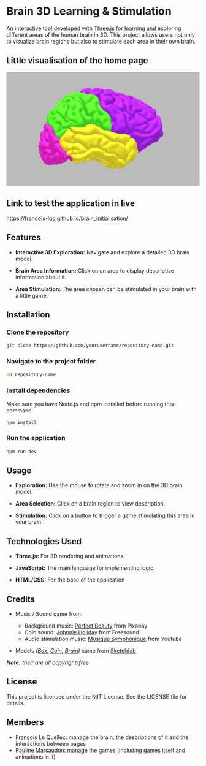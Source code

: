 # Brain 3D Learning & Stimulation

An interactive tool developed with [Three.js](https://threejs.org/) for learning and exploring different areas of the human brain in 3D. This project allows users not only to visualize brain regions but also to stimulate each area in their own brain.

## Little visualisation of the home page

[![Little overview](/public/assets/images_videos/demo.png)](/public/assets/images_videos/demo.mp4)

## Link to test the application in live

<https://francois-lqc.github.io/brain_initialisation/>

## Features

- **Interactive 3D Exploration:** Navigate and explore a detailed 3D brain model.

- **Brain Area Information:** Click on an area to display descriptive information about it.

- **Area Stimulation:** The area chosen can be stimulated in your brain with a little game.

## Installation

### Clone the repository

```bash
git clone https://github.com/yourusername/repository-name.git
```

### Navigate to the project folder

```bash
cd repository-name
```

### Install dependencies

Make sure you have Node.js and npm installed before running this command

```bash
npm install
```

### Run the application

```bash
npm run dev
```

## Usage

- **Exploration:** Use the mouse to rotate and zoom in on the 3D brain model.

- **Area Selection:** Click on a brain region to view description.

- **Stimulation:** Click on a button to trigger a game stimulating this area in your brain.

## Technologies Used

- **Three.js:** For 3D rendering and animations.

- **JavaScript:** The main language for implementing logic.

- **HTML/CSS:** For the base of the application

## Credits

- Music / Sound came from:
  - Background music:  [Perfect Beauty](https://pixabay.com/fr/music/impulsions-perfect-beauty-191271/) from Pixabay
  - Coin sound: [Johnnie Holiday](https://freesound.org/people/Johnnie_Holiday/sounds/671374/) from Freesound
  - Audio stimulation music: [Musique Symphonique](https://www.youtube.com/watch?v=nWElBRjYT8U) from Youtube

- Models *([Box](https://sketchfab.com/3d-models/empty-wooden-treasure-chest-613238aa14a64797aae04a0ce18a0003), [Coin](https://sketchfab.com/3d-models/coin-dfa5d2e83f9f4cb4a53fe6f109f3dbb8), [Brain](https://sketchfab.com/3d-models/color-coded-labeled-major-lobes-of-the-brain-2e0c39b0ec834469a629a216ca954686))* came from [Sketchfab](https://sketchfab.com/)

***Note:** their are all copyright-free*

## License

This project is licensed under the MIT License. See the LICENSE file for details.

## Members

- François Le Quellec: manage the brain, the descriptions of it and the interactions between pages
- Pauline Marsaudon: manage the games (including games itself and animations in it)
